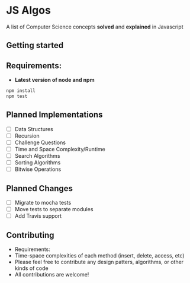 JS Algos
============
A list of Computer Science concepts **solved** and **explained** in Javascript

## Getting started

## Requirements:
* **Latest version of node and npm**

```bash
npm install
npm test
```

## Planned Implementations
- [ ] Data Structures
- [ ] Recursion
- [ ] Challenge Questions
- [ ] Time and Space Complexity/Runtime
- [ ] Search Algorithms
- [ ] Sorting Algorithms
- [ ] Bitwise Operations

## Planned Changes
- [ ] Migrate to mocha tests
- [ ] Move tests to separate modules
- [ ] Add Travis support

## Contributing

* Requirements:
 * Time-space complexities of each method (insert, delete, access, etc)
* Please feel free to contribute any design patters, algorithms, or other kinds of code
* All contributions are welcome!
